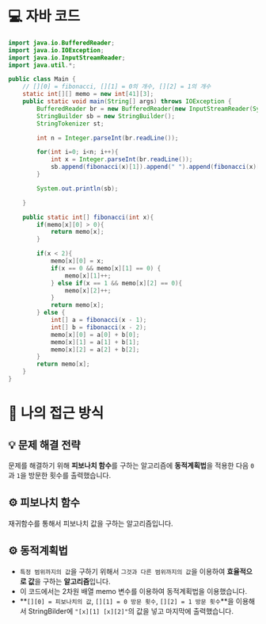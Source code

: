 <!-- 꾸미는데 있어 ChatGPT를 사용하였습니다. -->
# 💻 자바 코드
```java
import java.io.BufferedReader;
import java.io.IOException;
import java.io.InputStreamReader;
import java.util.*;

public class Main {
    // [][0] = fibonacci, [][1] = 0의 개수, [][2] = 1의 개수
    static int[][] memo = new int[41][3];
    public static void main(String[] args) throws IOException {
        BufferedReader br = new BufferedReader(new InputStreamReader(System.in));
        StringBuilder sb = new StringBuilder();
        StringTokenizer st;

        int n = Integer.parseInt(br.readLine());

        for(int i=0; i<n; i++){
            int x = Integer.parseInt(br.readLine());
            sb.append(fibonacci(x)[1]).append(" ").append(fibonacci(x)[2]).append("\n");
        }

        System.out.println(sb);

    }

    public static int[] fibonacci(int x){
        if(memo[x][0] > 0){
            return memo[x];
        }

        if(x < 2){
            memo[x][0] = x;
            if(x == 0 && memo[x][1] == 0) {
                memo[x][1]++;
            } else if(x == 1 && memo[x][2] == 0){
                memo[x][2]++;
            }
            return memo[x];
        } else {
            int[] a = fibonacci(x - 1);
            int[] b = fibonacci(x - 2);
            memo[x][0] = a[0] + b[0];
            memo[x][1] = a[1] + b[1];
            memo[x][2] = a[2] + b[2];
        }
        return memo[x];
    }
}
```

# 💭 나의 접근 방식

## 💡 문제 해결 전략
문제를 해결하기 위해 **피보나치 함수**를 구하는 알고리즘에 **동적계획법**을 적용한 다음 ``0``과 ``1``을 방문한 횟수를 출력했습니다.

## ⚙️ 피보나치 함수
재귀함수를 통해서 피보나치 값을 구하는 알고리즘입니다.

## ⚙️ 동적계획법
- ``특정 범위까지의 값``을 구하기 위해서 ``그것과 다른 범위까지의 값``을 이용하여 **효율적으로 값**을 구하는 **알고리즘**입니다.<br>
- 이 코드에서는 2차원 배열 memo 변수를 이용하여 동적계획법을 이용했습니다.<br>
- **``[][0] = 피보나치의 값``, ``[][1] = 0 방문 횟수``, ``[][2] = 1 방문 횟수``**을 이용해서 StringBilder에 ``"[x][1] [x][2]"``의 값을 넣고 마지막에 출력했습니다.